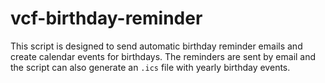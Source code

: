 # vcf-birthday-reminder
This script is designed to send automatic birthday reminder emails and create calendar events for birthdays. The reminders are sent by email and the script can also generate an `.ics` file with yearly birthday events.
